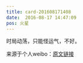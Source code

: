 ```yaml
---
title: card-201608171408
date:  2016-08-17 14:47:09
pos: 火星
---
```

时局动荡，只能怪运气，不好。 

来源于个人weibo：[原文链接](https://m.weibo.cn/status/E3YrMilBB?mblogid=E3YrMilBB)